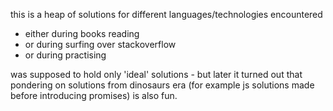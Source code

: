 this is a heap of solutions for different languages/technologies encountered
 - either during books reading
 - or during surfing over stackoverflow 
 - or during practising 

 was supposed to hold only 'ideal' solutions - but later it turned out that pondering on solutions from dinosaurs era (for example js solutions made before introducing promises) is also fun. 